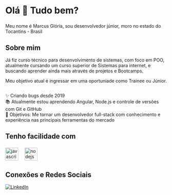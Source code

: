 <h1 align="left">Olá 👋 Tudo bem?</h1>

###

<p align="left">Meu nome é Marcus Glória, sou desenvolvedor júnior, moro no estado do Tocantins - Brasil</p>

###

<h2 align="left">Sobre mim</h2>

Já fiz curso técnico para desenvolvimento de sistemas, com foco em POO, atualmente cursando um curso superior de Sistemas para internet, e buscando aprender ainda mais através de projetos e Bootcamps.

Meu objetivo atual é ingressar em uma oportuniade como Trainee ou Júnior.

## 

<p align="left">
✨ Criando bugs desde 2019<br>
📚 Atualmente estou aprendendo Angular, Node.js e controle de versões com Git e GitHub
<br>
🎯 Objetivos: Me tornar um desenvolvedor full-stack com conhecimento e experiência nas principais ferramentas do mercado
<br>
</p>

###

<h2 align="left">Tenho facilidade com</h2>

###

<div align="left">
  <img src="https://cdn.jsdelivr.net/gh/devicons/devicon/icons/javascript/javascript-original.svg" height="40" alt="javascript logo"  />
  <img width="12" />
  <img src="https://cdn.jsdelivr.net/gh/devicons/devicon/icons/nodejs/nodejs-original.svg" height="40" alt="nodejs logo"  />
  <img width="12" />
</div>

###

## Conexões e Redes Sociais

[![LinkedIn](https://img.shields.io/badge/LinkedIn-0077B5?style=for-the-badge&logo=linkedin&logoColor=fff)](https://www.linkedin.com/in/marcus-j%C3%BAnio-barbosa-gloria-76b5b5b1/) 
